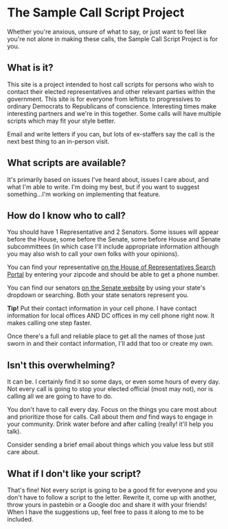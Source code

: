 # The Sample Call Script Project

Whether you're anxious, unsure of what to say, or just want to feel like you're not alone in making these calls, the Sample Call Script Project is for you.

## What is it?

This site is a project intended to host call scripts for persons who wish to contact their elected representatives and other relevant parties within the government. This site is for everyone from leftists to progressives to ordinary Democrats to Republicans of conscience. Interesting times make interesting partners and we're in this together. Some calls will have multiple scripts which may fit your style better.

Email and write letters if you can, but lots of ex-staffers say the call is the next best thing to an in-person visit.

## What scripts are available?

It's primarily based on issues I've heard about, issues I care about, and what I'm able to write. I'm doing my best, but if you want to suggest something...I'm working on implementing that feature.

## How do I know who to call?

You should have 1 Representative and 2 Senators. Some issues will appear before the House, some before the Senate, some before House and Senate subcommittees (in which case I'll include appropriate information although you may also wish to call your own folks with your opinions).

You can find your representative [on the House of Representatives Search Portal](http://www.house.gov/representatives/find/) by entering your zipcode and should be able to get a phone number.

You can find our senators [on the Senate website](https://www.senate.gov/senators/contact/) by using your state's dropdown or searching. Both your state senators represent you.

**Tip!** Put their contact information in your cell phone. I have contact information for local offices AND DC offices in my cell phone right now. It makes calling one step faster.

Once there's a full and reliable place to get all the names of those just sworn in and their contact information, I'll add that too or create my own.

## Isn't this overwhelming?

It can be. I certainly find it so some days, or even some hours of every day. Not every call is going to stop your elected official (most may not), nor is calling all we are going to have to do.

You don't have to call every day. Focus on the things you care most about and prioritize those for calls. Call about them _and_ find ways to engage in your community. Drink water before and after calling (really! it'll help you talk).

Consider sending a brief email about things which you value less but still care about.

## What if I don't like your script?

That's fine! Not every script is going to be a good fit for everyone and you don't have to follow a script to the letter. Rewrite it, come up with another, throw yours in pastebin or a Google doc and share it with your friends! When I have the suggestions up, feel free to pass it along to me to be included.
